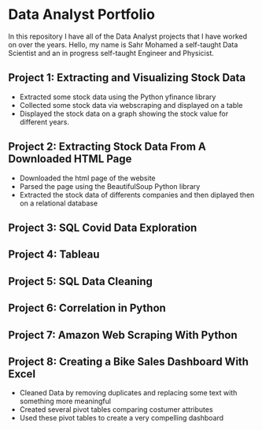 # Data Analyst Portfolio

In this repository I have all of the Data Analyst projects that I have worked on over the years. Hello, my name is Sahr Mohamed a self-taught Data Scientist and an in progress self-taught Engineer and Physicist.

## Project 1: Extracting and Visualizing Stock Data

- Extracted some stock data using the Python yfinance library
- Collected some stock data via webscraping and displayed on a table
- Displayed the stock data on a graph showing the stock value for different years.

## Project 2: Extracting Stock Data From A Downloaded HTML Page

- Downloaded the html page of the website
- Parsed the page using the BeautifulSoup Python library
- Extracted the stock data of differents companies and then diplayed then on a relational database

## Project 3: SQL Covid Data Exploration

## Project 4: Tableau

## Project 5: SQL Data Cleaning

## Project 6: Correlation in Python

## Project 7: Amazon Web Scraping With Python

## Project 8: Creating a Bike Sales Dashboard With Excel

- Cleaned Data by removing duplicates and replacing some text with something more meaningful
- Created several pivot tables comparing costumer attributes
- Used these pivot tables to create a very compelling dashboard